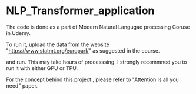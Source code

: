 # NLP_Transformer_application

The code is done as a part of Modern Natural Langugae processing Coruse in Udemy.

To run it, upload the data from the website "https://www.statmt.org/europarl/" as suggested in the course.

and run. This may take hours of processsing. I strongly recommned you to run it with either GPU or TPU.

For the concept behind this project , please refer to "Attention is all you need" paper.
